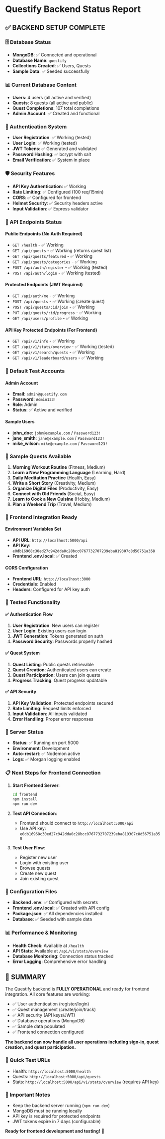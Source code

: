 # Questify Backend Status Report

## ✅ BACKEND SETUP COMPLETE

### 🗄️ Database Status
- **MongoDB**: ✅ Connected and operational
- **Database Name**: `questify`
- **Collections Created**: ✅ Users, Quests
- **Sample Data**: ✅ Seeded successfully

### 📊 Current Database Content
- **Users**: 4 users (all active and verified)
- **Quests**: 8 quests (all active and public)
- **Quest Completions**: 107 total completions
- **Admin Account**: ✅ Created and functional

### 🔐 Authentication System
- **User Registration**: ✅ Working (tested)
- **User Login**: ✅ Working (tested)
- **JWT Tokens**: ✅ Generated and validated
- **Password Hashing**: ✅ bcrypt with salt
- **Email Verification**: ✅ System in place

### 🛡️ Security Features
- **API Key Authentication**: ✅ Working
- **Rate Limiting**: ✅ Configured (100 req/15min)
- **CORS**: ✅ Configured for frontend
- **Helmet Security**: ✅ Security headers active
- **Input Validation**: ✅ Express validator

### 🚀 API Endpoints Status

#### Public Endpoints (No Auth Required)
- `GET /health` - ✅ Working
- `GET /api/quests` - ✅ Working (returns quest list)
- `GET /api/quests/featured` - ✅ Working
- `GET /api/quests/categories` - ✅ Working
- `POST /api/auth/register` - ✅ Working (tested)
- `POST /api/auth/login` - ✅ Working (tested)

#### Protected Endpoints (JWT Required)
- `GET /api/auth/me` - ✅ Working
- `POST /api/quests` - ✅ Working (create quest)
- `POST /api/quests/:id/join` - ✅ Working
- `PUT /api/quests/:id/progress` - ✅ Working
- `GET /api/users/profile` - ✅ Working

#### API Key Protected Endpoints (For Frontend)
- `GET /api/v1/info` - ✅ Working
- `GET /api/v1/stats/overview` - ✅ Working (tested)
- `GET /api/v1/search/quests` - ✅ Working
- `GET /api/v1/leaderboard/users` - ✅ Working

### 🔑 Default Test Accounts

#### Admin Account
- **Email**: `admin@questify.com`
- **Password**: `Admin123!`
- **Role**: Admin
- **Status**: ✅ Active and verified

#### Sample Users
- **john_doe**: `john@example.com` / `Password123!`
- **jane_smith**: `jane@example.com` / `Password123!`
- **mike_wilson**: `mike@example.com` / `Password123!`

### 📝 Sample Quests Available
1. **Morning Workout Routine** (Fitness, Medium)
2. **Learn a New Programming Language** (Learning, Hard)
3. **Daily Meditation Practice** (Health, Easy)
4. **Write a Short Story** (Creativity, Medium)
5. **Organize Digital Files** (Productivity, Easy)
6. **Connect with Old Friends** (Social, Easy)
7. **Learn to Cook a New Cuisine** (Hobby, Medium)
8. **Plan a Weekend Trip** (Travel, Medium)

### 🔗 Frontend Integration Ready

#### Environment Variables Set
- **API URL**: `http://localhost:5000/api`
- **API Key**: `e0db16968c30ed27c942dda0c28bcc0767732707239eba819307c8d56751a358`
- **Frontend .env.local**: ✅ Created

#### CORS Configuration
- **Frontend URL**: `http://localhost:3000`
- **Credentials**: Enabled
- **Headers**: Configured for API key auth

### 🧪 Tested Functionality

#### ✅ Authentication Flow
1. **User Registration**: New users can register
2. **User Login**: Existing users can login
3. **JWT Generation**: Tokens generated on auth
4. **Password Security**: Passwords properly hashed

#### ✅ Quest System
1. **Quest Listing**: Public quests retrievable
2. **Quest Creation**: Authenticated users can create
3. **Quest Participation**: Users can join quests
4. **Progress Tracking**: Quest progress updatable

#### ✅ API Security
1. **API Key Validation**: Protected endpoints secured
2. **Rate Limiting**: Request limits enforced
3. **Input Validation**: All inputs validated
4. **Error Handling**: Proper error responses

### 🚀 Server Status
- **Status**: ✅ Running on port 5000
- **Environment**: Development
- **Auto-restart**: ✅ Nodemon active
- **Logs**: ✅ Morgan logging enabled

### 📋 Next Steps for Frontend Connection

1. **Start Frontend Server**:
   ```bash
   cd frontend
   npm install
   npm run dev
   ```

2. **Test API Connection**:
   - Frontend should connect to `http://localhost:5000/api`
   - Use API key: `e0db16968c30ed27c942dda0c28bcc0767732707239eba819307c8d56751a358`

3. **Test User Flow**:
   - Register new user
   - Login with existing user
   - Browse quests
   - Create new quest
   - Join existing quest

### 🔧 Configuration Files
- **Backend .env**: ✅ Configured with secrets
- **Frontend .env.local**: ✅ Created with API config
- **Package.json**: ✅ All dependencies installed
- **Database**: ✅ Seeded with sample data

### 📊 Performance & Monitoring
- **Health Check**: Available at `/health`
- **API Stats**: Available at `/api/v1/stats/overview`
- **Database Monitoring**: Connection status tracked
- **Error Logging**: Comprehensive error handling

## 🎉 SUMMARY

The Questify backend is **FULLY OPERATIONAL** and ready for frontend integration. All core features are working:

- ✅ User authentication (register/login)
- ✅ Quest management (create/join/track)
- ✅ API security (API keys/JWT)
- ✅ Database operations (MongoDB)
- ✅ Sample data populated
- ✅ Frontend connection configured

**The backend can now handle all user operations including sign-in, quest creation, and quest participation.**

### 🔗 Quick Test URLs
- Health: `http://localhost:5000/health`
- Quests: `http://localhost:5000/api/quests`
- Stats: `http://localhost:5000/api/v1/stats/overview` (requires API key)

### 🚨 Important Notes
- Keep the backend server running (`npm run dev`)
- MongoDB must be running locally
- API key is required for protected endpoints
- JWT tokens expire in 7 days (configurable)

**Ready for frontend development and testing!** 🚀

